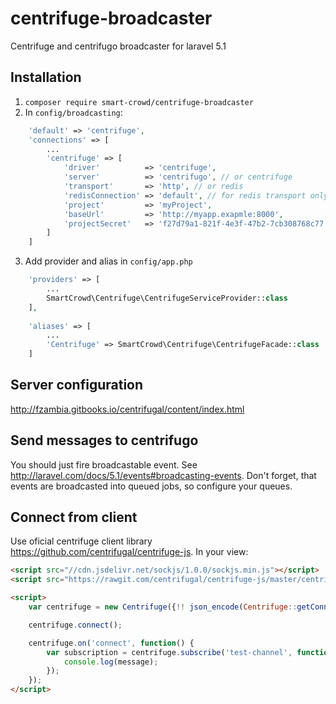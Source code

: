 # centrifuge-broadcaster
Centrifuge and centrifugo broadcaster for laravel 5.1

## Installation
1. `composer require smart-crowd/centrifuge-broadcaster`
2. In `config/broadcasting`:
```php
    'default' => 'centrifuge',
    'connections' => [
        ...
        'centrifuge' => [
            'driver'          => 'centrifuge',
            'server'          => 'centrifugo', // or centrifuge
            'transport'       => 'http', // or redis
            'redisConnection' => 'default', // for redis transport only
            'project'         => 'myProject',
            'baseUrl'         => 'http://myapp.exapmle:8000',
            'projectSecret'   => 'f27d79a1-821f-4e3f-47b2-7cb308768c77'
        ]
    ]
```
3. Add provider and alias in `config/app.php`
```php
    'providers' => [
        ...
        SmartCrowd\Centrifuge\CentrifugeServiceProvider::class
    ],
    
    'aliases' => [
        ...
        'Centrifuge' => SmartCrowd\Centrifuge\CentrifugeFacade::class
    ]
```

## Server configuration
http://fzambia.gitbooks.io/centrifugal/content/index.html

## Send messages to centrifugo
You should just fire broadcastable event. See http://laravel.com/docs/5.1/events#broadcasting-events. Don't forget, that events are broadcasted into queued jobs, so configure your queues.

## Connect from client
Use oficial centrifuge client library https://github.com/centrifugal/centrifuge-js. In your view:
```html
<script src="//cdn.jsdelivr.net/sockjs/1.0.0/sockjs.min.js"></script>
<script src="https://rawgit.com/centrifugal/centrifuge-js/master/centrifuge.js"></script>

<script>
    var centrifuge = new Centrifuge({!! json_encode(Centrifuge::getConnection($isSockJS = true)) !!});

    centrifuge.connect();

    centrifuge.on('connect', function() {
        var subscription = centrifuge.subscribe('test-channel', function(message) {
            console.log(message);
        });
    });
</script>
```
